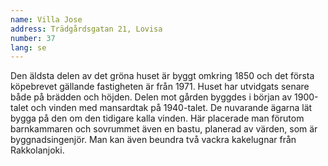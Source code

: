 ```yaml
---
name: Villa Jose
address: Trädgårdsgatan 21, Lovisa
number: 37
lang: se
---
```

Den äldsta delen av det gröna huset är byggt omkring 1850 och det första köpebrevet gällande fastigheten är från 1971. Huset har utvidgats senare både på brädden och höjden.  Delen mot gården byggdes i början av 1900-talet och vinden med mansardtak på 1940-talet. De nuvarande ägarna lät bygga på den om den tidigare kalla vinden. Här placerade man förutom barnkammaren och sovrummet även en bastu, planerad av värden, som är byggnadsingenjör. Man kan även beundra två vackra kakelugnar från Rakkolanjoki.
